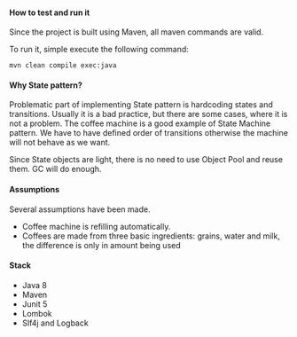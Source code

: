 
#### How to test and run it
Since the project is built using Maven, all maven commands are valid.
 
To run it, simple execute the following command:
 
 `mvn clean compile exec:java`

#### Why State pattern?
Problematic part of implementing State pattern is hardcoding states and transitions. Usually it is a bad practice, but there are some cases, where it is not a problem. 
The coffee machine is a good example of State Machine pattern. We have to have defined order of transitions otherwise the machine will not behave as we want.  

Since State objects are light, there is no need to use Object Pool and reuse them. GC will do enough.

#### Assumptions
Several assumptions have been made. 
 - Coffee machine is refilling automatically. 
 - Coffees are made from three basic ingredients: grains, water and milk, the difference is only in amount being used
 
 #### Stack
  - Java 8
  - Maven
  - Junit 5
  - Lombok
  - Slf4j and Logback
